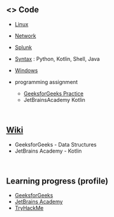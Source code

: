 
## <> Code

* [Linux](https://github.com/kimbbang/publicTIL/blob/main/Linux)    
* [Network](https://github.com/kimbbang/publicTIL/tree/main/Network)   
* [Splunk](https://github.com/kimbbang/publicTIL/blob/main/Splunk)    
* [Syntax](https://github.com/kimbbang/publicTIL/tree/main/Syntax) : Python, Kotlin, Shell, Java    
* [Windows](https://github.com/kimbbang/publicTIL/tree/main/Windows)    

* programming assignment
  * [GeeksforGeeks Practice](https://github.com/kimbbang/publicTIL/tree/main/programming%20assignment/GeeksforGeeks_Practice)
  * JetBrainsAcademy Kotlin
<br/>

## [Wiki](https://github.com/kimbbang/publicTIL/wiki)

* GeeksforGeeks - Data Structures   
* JetBrains Academy - Kotlin   

<br/>

## Learning progress (profile)

* [GeeksforGeeks](https://auth.geeksforgeeks.org/user/kimbbang)
* [JetBrains Academy](https://hyperskill.org/profile/233833697)
* [TryHackMe](https://tryhackme.com/p/kimbbang)
